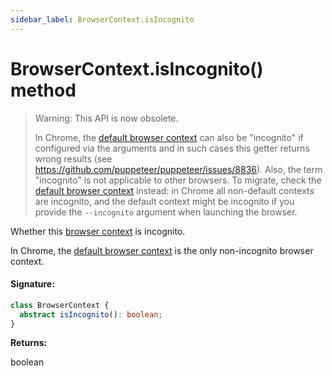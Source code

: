 ```yaml
---
sidebar_label: BrowserContext.isIncognito
---
```


# BrowserContext.isIncognito() method

> Warning: This API is now obsolete.
>
> In Chrome, the [default browser context](./puppeteer.browser.defaultbrowsercontext.md) can also be "incognito" if configured via the arguments and in such cases this getter returns wrong results (see https://github.com/puppeteer/puppeteer/issues/8836). Also, the term "incognito" is not applicable to other browsers. To migrate, check the [default browser context](./puppeteer.browser.defaultbrowsercontext.md) instead: in Chrome all non-default contexts are incognito, and the default context might be incognito if you provide the `--incognito` argument when launching the browser.

Whether this [browser context](./puppeteer.browsercontext.md) is incognito.

In Chrome, the [default browser context](./puppeteer.browser.defaultbrowsercontext.md) is the only non-incognito browser context.

#### Signature:

```typescript
class BrowserContext {
  abstract isIncognito(): boolean;
}
```

**Returns:**

boolean
